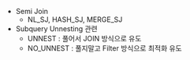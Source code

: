 * Semi Join
  - NL_SJ, HASH_SJ, MERGE_SJ
* Subquery Unnesting 관련
  - UNNEST : 풀어서 JOIN 방식으로 유도
  - NO_UNNEST : 풀지말고 Filter 방식으로 최적화 유도
